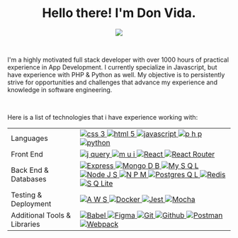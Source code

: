 <p>
  <h1 align="center">Hello there! I'm Don Vida.</h1>
</p>

<p align="center">
  <a href="https://www.linkedin.com/in/donald-vida/" target="_blank"><img src="https://img.shields.io/badge/linkedin-%230077B5.svg?style=for-the-badge&logo=linkedin&logoColor=white" /></a>
</p>
<br />

<p>I'm a highly motivated full stack developer with over 1000 hours of practical experience in App Development.
I currently specialize in Javascript, but have experience with PHP & Python as well. My objective is to persistently
strive for opportunities and challenges that advance my experience and knowledge in software engineering.</p>
<br />

Here is a list of technologies that i have experience working with:
<table>
  <tbody>
    <tr>
      <td>Languages</td>
      <td>
        <a href="#">
         <img src="https://img.shields.io/badge/css3-%231572B6.svg?style=for-the-badge&logo=css3&logoColor=white" alt="css 3" />
         <img src="https://img.shields.io/badge/html5-%23E34F26.svg?style=for-the-badge&logo=html5&logoColor=white" alt="html 5" />
         <img src="https://img.shields.io/badge/javascript-%23323330.svg?style=for-the-badge&logo=javascript&logoColor=%23F7DF1E" alt="javascript" />
         <img src="https://img.shields.io/badge/php-%23777BB4.svg?style=for-the-badge&logo=php&logoColor=white" alt="p h p" />
         <img src="https://img.shields.io/badge/python-3670A0?style=for-the-badge&logo=python&logoColor=ffdd54" alt="python" />
        </a>
      </td>
    </tr>
    <tr>
      <td>Front End</td>
      <td>
        <a href="#">
          <img src="https://img.shields.io/badge/jquery-%230769AD.svg?style=for-the-badge&logo=jquery&logoColor=white" alt="j query" />
          <img src="https://img.shields.io/badge/MUI-%230081CB.svg?style=for-the-badge&logo=material-ui&logoColor=white" alt="m u i" />
          <img src="https://img.shields.io/badge/react-%2320232a.svg?style=for-the-badge&logo=react&logoColor=%2361DAFB" alt="React" />
          <img src="https://img.shields.io/badge/React_Router-CA4245?style=for-the-badge&logo=react-router&logoColor=white" alt="React Router" />
        </a>
      </td>
    </tr>
    <tr>
      <td>Back End & Databases</td>
      <td>
        <a href="#">
          <img src="https://img.shields.io/badge/express.js-%23404d59.svg?style=for-the-badge&logo=express&logoColor=%2361DAFB" alt="Express" />
          <img src="https://img.shields.io/badge/MongoDB-%234ea94b.svg?style=for-the-badge&logo=mongodb&logoColor=white" alt="Mongo D B" />
          <img src="https://img.shields.io/badge/mysql-%2300f.svg?style=for-the-badge&logo=mysql&logoColor=white" alt="My S Q L" />
          <img src="https://img.shields.io/badge/node.js-6DA55F?style=for-the-badge&logo=node.js&logoColor=white" alt="Node J S" />
          <img src="https://img.shields.io/badge/NPM-%23000000.svg?style=for-the-badge&logo=npm&logoColor=white" alt="N P M" />
          <img src="https://img.shields.io/badge/postgres-%23316192.svg?style=for-the-badge&logo=postgresql&logoColor=white" alt="Postgres Q L" />
          <img src="https://img.shields.io/badge/redis-%23DD0031.svg?style=for-the-badge&logo=redis&logoColor=white" alt="Redis" />
          <img src="https://img.shields.io/badge/sqlite-%2307405e.svg?style=for-the-badge&logo=sqlite&logoColor=white" alt="S Q Lite" />
        </a>
      </td>
    </tr>
    <tr>
      <td>Testing & Deployment</td>
      <td>
        <a href="#">
          <img src="https://img.shields.io/badge/AWS-%23FF9900.svg?style=for-the-badge&logo=amazon-aws&logoColor=white" alt="A W S" />
          <img src="https://img.shields.io/badge/docker-%230db7ed.svg?style=for-the-badge&logo=docker&logoColor=white" alt="Docker" />
          <img src="https://img.shields.io/badge/-jest-%23C21325?style=for-the-badge&logo=jest&logoColor=white" alt="Jest" />
          <img src="https://img.shields.io/badge/-mocha-%238D6748?style=for-the-badge&logo=mocha&logoColor=white" alt="Mocha" />
        </a>
      </td>
    </tr>
    <tr>
      <td>Additional Tools & Libraries</td>
      <td>
        <a href="#">
          <img src="https://img.shields.io/badge/Babel-F9DC3e?style=for-the-badge&logo=babel&logoColor=black" alt="Babel" />
          <img src="https://img.shields.io/badge/figma-%23F24E1E.svg?style=for-the-badge&logo=figma&logoColor=white" alt="Figma" />
          <img src="https://img.shields.io/badge/git-%23F05033.svg?style=for-the-badge&logo=git&logoColor=white" alt="Git" />
          <img src="https://img.shields.io/badge/github-%23121011.svg?style=for-the-badge&logo=github&logoColor=white" alt="Github" />
          <img src="https://img.shields.io/badge/Postman-FF6C37?style=for-the-badge&logo=postman&logoColor=white" alt="Postman" />
          <img src="https://img.shields.io/badge/webpack-%238DD6F9.svg?style=for-the-badge&logo=webpack&logoColor=black" alt="Webpack" />
        </a>
      </td>
    </tr>
  </tbody>
</table>

<!---
UnlikelyHero/UnlikelyHero is a ✨ special ✨ repository because its `README.md` (this file) appears on your GitHub profile.
You can click the Preview link to take a look at your changes.
--->
